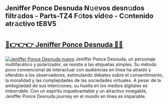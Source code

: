 ## Jeniffer Ponce Desnuda N𝚞𝚎vos desn𝚞dos filtr𝚊dos - Parts-TZ4 F𝚘tos vid𝚎o - C𝚘ntenido atr𝚊ctivo tE8V5

# <h2><a href="http://mbd7ky7.tromn.icu/?c=Jeniffer+Ponce+Desnuda">🔗👉👉👉 Jeniffer Ponce Desnuda 🔗🔗</a></h2>

[![Jeniffer Ponce Desnuda nuevo](https://i.imgur.com/pEAQMta.gif)](http://mbd7ky7.tromn.icu/?c=Jeniffer+Ponce+Desnuda)
Jeniffer Ponce Desnuda, un personaje multifacético y polarizador, se resiste a las etiquetas simples. Su método poco convencional de interactuar con audiencias en línea ha atraído y ofendido a los observadores, estimulando debates sobre el consentimiento, la moralidad y las complejidades de las sociedades virtuales. A pesar de la ambigüedad de sus intenciones, su huella en los medios digitales es imborrable. Con un espíritu inquebrantable y un atractivo innegable, Jeniffer Ponce Desnuda journey en el mundo en línea es imparable.
